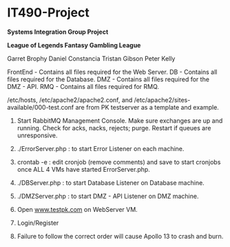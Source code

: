 # IT490-Project
**Systems Integration Group Project**

**League of Legends Fantasy Gambling League**

Garret Brophy
Daniel Constancia
Tristan Gibson
Peter Kelly

FrontEnd - Contains all files required for the Web Server.
DB - Contains all files required for the Database.
DMZ - Contains all files required for the DMZ - API.
RMQ -  Contains all files required for RMQ.

/etc/hosts, /etc/apache2/apache2.conf, and /etc/apache2/sites-available/000-test.conf are from PK testserver as a template and example.


1. Start RabbitMQ Management Console. Make sure exchanges are up and running. Check for acks, nacks, rejects; purge. Restart if queues are unresponsive.
2. ./ErrorServer.php : to start Error Listener on each machine.
3. crontab -e : edit cronjob (remove comments) and save to start cronjobs once ALL 4 VMs have started ErrorServer.php.
4. ./DBServer.php : to start Database Listener on Database machine.
5. ./DMZServer.php : to start DMZ - API Listener on DMZ machine.
6. Open www.testpk.com on WebServer VM.
7. Login/Register

8. Failure to follow the correct order will cause Apollo 13 to crash and burn.
